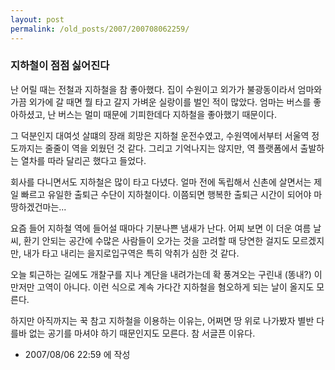 ```yaml
---
layout: post
permalink: /old_posts/2007/200708062259/
---
```


### 지하철이 점점 싫어진다

난 어릴 때는 전철과 지하철을 참 좋아했다.
집이 수원이고 외가가 불광동이라서 엄마와 가끔 외가에 갈 때면 뭘 타고 갈지 가벼운 실랑이를 벌인 적이 많았다.
엄마는 버스를 좋아하셨고, 난 버스는 멀미 때문에 기피한데다 지하철을 좋아했기 때문이다.

그 덕분인지 대여섯 살떄의 장래 희망은 지하철 운전수였고, 수원역에서부터 서울역 정도까지는 줄줄이 역을 외웠던 것 같다.
그리고 기억나지는 않지만, 역 플랫폼에서 출발하는 열차를 따라 달리곤 했다고 들었다.

회사를 다니면서도 지하철은 많이 타고 다녔다. 얼마 전에 독립해서 신촌에 살면서는 제일 빠르고 유일한 출퇴근 수단이 지하철이다.
이쯤되면 행복한 출퇴근 시간이 되어야 마땅하겠건마는...

요즘 들어 지하철 역에 들어설 때마다 기분나쁜 냄새가 난다.
어찌 보면 이 더운 여름 날씨, 환기 안되는 공간에 수많은 사람들이 오가는 것을 고려할 때 당연한 걸지도 모르겠지만,
내가 타고 내리는 을지로입구역은 특히 악취가 심한 것 같다.

오늘 퇴근하는 길에도 개찰구를 지나 계단을 내려가는데 확 풍겨오는 구린내 (똥내?)
이만저만 고역이 아니다.
이런 식으로 계속 가다간 지하철을 혐오하게 되는 날이 올지도 모른다.

하지만 아직까지는 꾹 참고 지하철을 이용하는 이유는,
어쩌면 땅 위로 나가봤자 별반 다를바 없는 공기를 마셔야 하기 때문인지도 모른다. 참 서글픈 이유다.





- 2007/08/06 22:59 에 작성